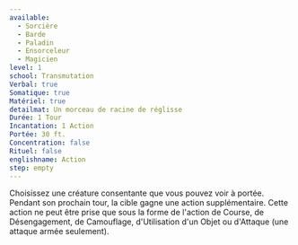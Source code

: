 ```yaml
---
available:
  - Sorcière
  - Barde
  - Paladin
  - Ensorceleur
  - Magicien
level: 1
school: Transmutation
Verbal: true
Somatique: true
Matériel: true
detailmat: Un morceau de racine de réglisse
Durée: 1 Tour
Incantation: 1 Action
Portée: 30 ft.
Concentration: false
Rituel: false
englishname: Action
step: empty
---
```

Choisissez une créature consentante que vous pouvez voir à portée. Pendant son prochain tour, la cible gagne une action supplémentaire. Cette action ne peut être prise que sous la forme de l'action de Course, de Désengagement, de Camouflage, d'Utilisation d'un Objet ou d'Attaque (une attaque armée seulement).
